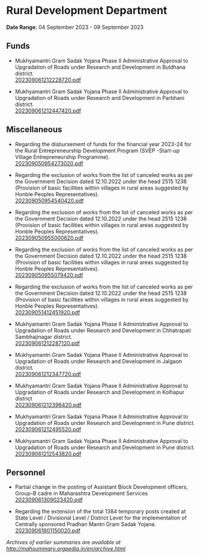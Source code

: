 # Rural Development Department

**Date Range**: 04 September 2023 - 09 September 2023


## Funds
- Mukhyamantri Gram Sadak Yojana Phase II Administrative Approval to Upgradation of Roads under Research and Development in Buldhana district.\
  [202309061212228720.pdf](https://gr.maharashtra.gov.in/Site/Upload/Government%20Resolutions/English/202309061212228720.pdf)

- Mukhyamantri Gram Sadak Yojana Phase II Administrative Approval to Upgradation of Roads under Research and Development in Parbhani district.\
  [202309061212447420.pdf](https://gr.maharashtra.gov.in/Site/Upload/Government%20Resolutions/English/202309061212447420.pdf)

## Miscellaneous
- Regarding the disbursement of funds for the financial year 2023-24 for the Rural Entrepreneurship Development Program (SVEP -Start-up Village Entrepreneurship Programme).\
  [202309050954273020.pdf](https://gr.maharashtra.gov.in/Site/Upload/Government%20Resolutions/English/202309050954273020.pdf)

- Regarding the exclusion of works from the list of canceled works as per the Government Decision dated 12.10.2022 under the head 2515 1238 (Provision of basic facilities within villages in rural areas suggested by Honble Peoples Representatives).\
  [202309050954540420.pdf](https://gr.maharashtra.gov.in/Site/Upload/Government%20Resolutions/English/202309050954540420.pdf)

- Regarding the exclusion of works from the list of canceled works as per the Government Decision dated 12.10.2022 under the head 2515 1238 (Provision of basic facilities within villages in rural areas suggested by Honble Peoples Representatives).\
  [202309050955000620.pdf](https://gr.maharashtra.gov.in/Site/Upload/Government%20Resolutions/English/202309050955000620.pdf)

- Regarding the exclusion of works from the list of canceled works as per the Government Decision dated 12.10.2022 under the head 2515 1238 (Provision of basic facilities within villages in rural areas suggested by Honble Peoples Representatives).\
  [202309050955079420.pdf](https://gr.maharashtra.gov.in/Site/Upload/Government%20Resolutions/English/202309050955079420.pdf)

- Regarding the exclusion of works from the list of canceled works as per the Government Decision dated 12.10.2022 under the head 2515 1238 (Provision of basic facilities within villages in rural areas suggested by Honble Peoples Representatives).\
  [202309051412451920.pdf](https://gr.maharashtra.gov.in/Site/Upload/Government%20Resolutions/English/202309051412451920.pdf)

- Mukhyamantri Gram Sadak Yojana Phase II Administrative Approval to Upgradation of Roads under Research and Development in Chhatrapati Sambhajinagar district.\
  [202309061212287120.pdf](https://gr.maharashtra.gov.in/Site/Upload/Government%20Resolutions/English/202309061212287120.pdf)

- Mukhyamantri Gram Sadak Yojana Phase II Administrative Approval to Upgradation of Roads under Research and Development in Jalgaon district.\
  [202309061212347720.pdf](https://gr.maharashtra.gov.in/Site/Upload/Government%20Resolutions/English/202309061212347720.pdf)

- Mukhyamantri Gram Sadak Yojana Phase II Administrative Approval to Upgradation of Roads under Research and Development in Kolhapur district\
  [202309061212396420.pdf](https://gr.maharashtra.gov.in/Site/Upload/Government%20Resolutions/English/202309061212396420.pdf)

- Mukhyamantri Gram Sadak Yojana Phase II Administrative Approval to Upgradation of Roads under Research and Development in Pune district.\
  [202309061212495520.pdf](https://gr.maharashtra.gov.in/Site/Upload/Government%20Resolutions/English/202309061212495520.pdf)

- Mukhyamantri Gram Sadak Yojana Phase II Administrative Approval to Upgradation of Roads under Research and Development in Pune district.\
  [202309061212543820.pdf](https://gr.maharashtra.gov.in/Site/Upload/Government%20Resolutions/English/202309061212543820.pdf)

## Personnel
- Partial change in the posting of Assistant Block Development officers, Group-B cadre in Maharashtra Development Services\
  [202309061309023420.pdf](https://gr.maharashtra.gov.in/Site/Upload/Government%20Resolutions/English/202309061309023420.pdf)

- Regarding the extension of the total 1384 temporary posts created at State Level / Divisional Level / District Level for the implementation of Centrally sponsored Pradhan Mantri Gram Sadak Yojana.\
  [202309061601150020.pdf](https://gr.maharashtra.gov.in/Site/Upload/Government%20Resolutions/English/202309061601150020.pdf)


*Archives of earlier summaries are available at http://mahsummary.orgpedia.in/en/archive.html*